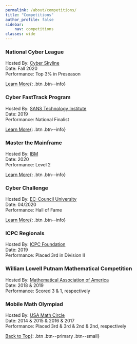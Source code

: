 ```yaml
---
permalink: /about/competitions/
title: "Competitions"
author_profile: false
sidebar:
    nav: competitions
classes: wide
---
```


### National Cyber League

Hosted By: [Cyber Skyline](https://nationalcyberleague.org/)\
Date: Fall 2020\
Performance: Top 3% in Preseason

[Learn More](/blog/ncl-fall-preseason/){: .btn .btn--info}

### Cyber FastTrack Program

Hosted By: [SANS Technology Institute](https://cyber-fasttrack.org/)\
Date: 2019\
Performance: National Finalist

[Learn More](/about/#media1){: .btn .btn--info}

### Master the Mainframe

Hosted By: [IBM](https://www.ibm.com/it-infrastructure/z/education/master-the-mainframe)\
Date: 2020\
Performance: Level 2

[Learn More](/about/#master-the-mainframe-2020---level-2){: .btn .btn--info}

### Cyber Challenge

Hosted By: [EC-Council University](https://www.eccu.edu/cyber-challenge/)\
Date: 04/2020\
Performance: Hall of Fame

[Learn More](https://www.eccu.edu/cyber-challenge/hall-of-fame/){: .btn .btn--info}

### ICPC Regionals

Hosted By: [ICPC Foundation](https://icpc.global/)\
Date: 2019\
Performance: Placed 3rd in Division II

### William Lowell Putnam Mathematical Competition

Hosted By: [Mathematical Association of America](https://www.maa.org/math-competitions/putnam-competition)\
Date: 2018 & 2019\
Performance: Scored 3 & 1, respectively

### Mobile Math Olympiad

Hosted By: [USA Math Circle](https://www.southalabama.edu/colleges/artsandsci/mathstat/mathcircle.html)\
Date: 2014 & 2015 & 2016 & 2017\
Performance: Placed 3rd & 3rd & 2nd & 2nd, respectively

[Back to Top](#top){: .btn .btn--primary .btn--small}